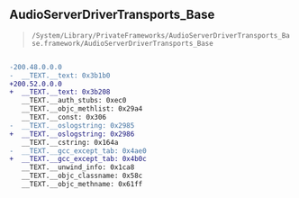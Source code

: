 ## AudioServerDriverTransports_Base

> `/System/Library/PrivateFrameworks/AudioServerDriverTransports_Base.framework/AudioServerDriverTransports_Base`

```diff

-200.48.0.0.0
-  __TEXT.__text: 0x3b1b0
+200.52.0.0.0
+  __TEXT.__text: 0x3b208
   __TEXT.__auth_stubs: 0xec0
   __TEXT.__objc_methlist: 0x29a4
   __TEXT.__const: 0x306
-  __TEXT.__oslogstring: 0x2985
+  __TEXT.__oslogstring: 0x2986
   __TEXT.__cstring: 0x164a
-  __TEXT.__gcc_except_tab: 0x4ae0
+  __TEXT.__gcc_except_tab: 0x4b0c
   __TEXT.__unwind_info: 0x1ca8
   __TEXT.__objc_classname: 0x58c
   __TEXT.__objc_methname: 0x61ff

```
